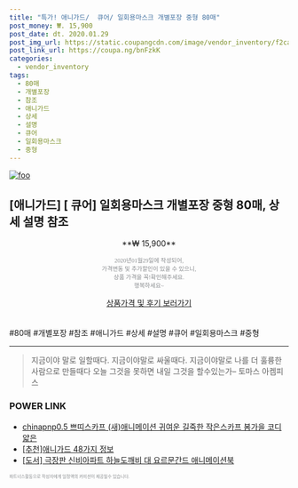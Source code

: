 ```yaml
--- 
title: "특가! 애니가드/  큐어/ 일회용마스크 개별포장 중형 80매" 
post_money: ₩. 15,900 
post_date: dt. 2020.01.29 
post_img_url: https://static.coupangcdn.com/image/vendor_inventory/f2ca/2400c1289fd8178e2108ccd1aacb4ac9ea4662dc74a0b5640266e56b11f5.jpg 
post_link_url: https://coupa.ng/bnFzkK 
categories: 
  - vendor_inventory 
tags: 
  - 80매 
  - 개별포장 
  - 참조 
  - 애니가드 
  - 상세 
  - 설명 
  - 큐어 
  - 일회용마스크 
  - 중형 
--- 
```

[![foo](https://static.coupangcdn.com/image/vendor_inventory/f2ca/2400c1289fd8178e2108ccd1aacb4ac9ea4662dc74a0b5640266e56b11f5.jpg)](https://coupa.ng/bnFzkK) 

## [애니가드] [ 큐어] 일회용마스크 개별포장 중형 80매, 상세 설명 참조 
<p style="text-align: center;">**₩ 15,900**</p> 
<p style="text-align: center;"><span style="color: #898c8f; font-family: Georgia,Times,serif; font-size: 0.75em;">2020년01월29일에 작성되어, <br>가격변동 및 추가할인이 있을 수 있으니,<br> 상품 가격을 꼭!확인해주세요.<br>행복하세요~</span> 
</p>	 
<div markdown="0" style="text-align: center;"><a href="https://coupa.ng/bnFzkK" class="btn btn--success">상품가격 및 후기 보러가기</a></div> 
<br><br> 
  #80매 #개별포장 #참조 #애니가드 #상세 #설명 #큐어 #일회용마스크 #중형 
<hr> 

> 지금이야 말로 일할때다. 지금이야말로 싸울때다. 지금이야말로 나를 더 훌륭한 사람으로 만들때다 오늘 그것을 못하면 내일 그것을 할수있는가–  토마스 아켐피스 


### POWER LINK

* <a href="https://blog.naver.com/sakai111/221784522910" target="_blank">chinapnp0.5 쁘띠스카프 (새)애니메이션 귀여운 길죽한 작은스카프 봄가을 코디 얇은</a>
* <a href="https://blog.naver.com/fasyy4321/221787006223" target="_blank">[추천]애니가드 48가지 정보</a>
* <a href="https://blog.naver.com/fasyy4321/221776391991" target="_blank">[도서] 극장판 신비아파트 하늘도깨비 대 요르문간드 애니메이션북</a>

<span style="color: #898c8f; font-family: Georgia,Times,serif; font-size: 0.55em;">파트너스활동으로 작성자에게 일정액의 커미션이 제공될수 있습니다.</span> 
